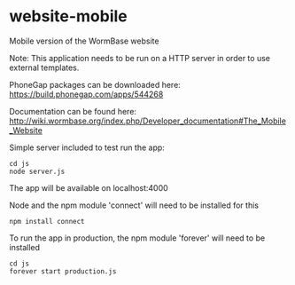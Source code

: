 website-mobile
==============

Mobile version of the WormBase website


Note: This application needs to be run on a HTTP server in order to use external templates.

PhoneGap packages can be downloaded here: 
https://build.phonegap.com/apps/544268

Documentation can be found here:
http://wiki.wormbase.org/index.php/Developer_documentation#The_Mobile_Website

Simple server included to test run the app:

    cd js
    node server.js

The app will be available on localhost:4000

Node and the npm module 'connect' will need to be installed for this

    npm install connect

To run the app in production, the npm module 'forever' will need to be installed

    cd js
    forever start production.js





